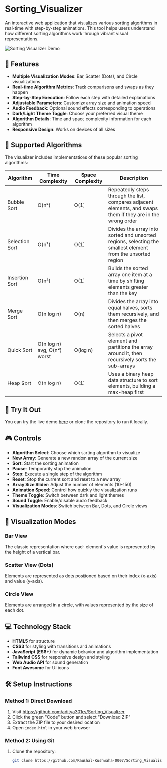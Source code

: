 # Sorting_Visualizer

An interactive web application that visualizes various sorting algorithms in real-time with step-by-step animations. This tool helps users understand how different sorting algorithms work through vibrant visual representations.

![Sorting Visualizer Demo](https://user-images.githubusercontent.com/your-user-id/Sorting_Visualizer/assets/demo-image.png)

## 🌟 Features

- **Multiple Visualization Modes**: Bar, Scatter (Dots), and Circle visualizations
- **Real-time Algorithm Metrics**: Track comparisons and swaps as they happen
- **Step-by-Step Execution**: Follow each step with detailed explanations
- **Adjustable Parameters**: Customize array size and animation speed
- **Audio Feedback**: Optional sound effects corresponding to operations
- **Dark/Light Theme Toggle**: Choose your preferred visual theme
- **Algorithm Details**: Time and space complexity information for each algorithm
- **Responsive Design**: Works on devices of all sizes

## 🧮 Supported Algorithms

The visualizer includes implementations of these popular sorting algorithms:

| Algorithm | Time Complexity | Space Complexity | Description |
|-----------|----------------|------------------|-------------|
| Bubble Sort | O(n²) | O(1) | Repeatedly steps through the list, compares adjacent elements, and swaps them if they are in the wrong order |
| Selection Sort | O(n²) | O(1) | Divides the array into sorted and unsorted regions, selecting the smallest element from the unsorted region |
| Insertion Sort | O(n²) | O(1) | Builds the sorted array one item at a time by shifting elements greater than the key |
| Merge Sort | O(n log n) | O(n) | Divides the array into equal halves, sorts them recursively, and then merges the sorted halves |
| Quick Sort | O(n log n) avg, O(n²) worst | O(log n) | Selects a pivot element and partitions the array around it, then recursively sorts the sub-arrays |
| Heap Sort | O(n log n) | O(1) | Uses a binary heap data structure to sort elements, building a max-heap first |

## 🚀 Try It Out

You can try the live demo [here](https://github.com/Kaushal-Kushwaha-0007/Sorting_Visualiser/) or clone the repository to run it locally.

## 🎮 Controls

- **Algorithm Select**: Choose which sorting algorithm to visualize
- **New Array**: Generate a new random array of the current size
- **Sort**: Start the sorting animation
- **Pause**: Temporarily stop the animation
- **Step**: Execute a single step of the algorithm
- **Reset**: Stop the current sort and reset to a new array
- **Array Size Slider**: Adjust the number of elements (10-150)
- **Animation Speed**: Control how quickly the visualization runs
- **Theme Toggle**: Switch between dark and light themes
- **Sound Toggle**: Enable/disable audio feedback
- **Visualization Modes**: Switch between Bar, Dots, and Circle views

## 🔄 Visualization Modes

### Bar View
The classic representation where each element's value is represented by the height of a vertical bar.

### Scatter View (Dots)
Elements are represented as dots positioned based on their index (x-axis) and value (y-axis).

### Circle View
Elements are arranged in a circle, with values represented by the size of each dot.

## 💻 Technology Stack

- **HTML5** for structure
- **CSS3** for styling with transitions and animations
- **JavaScript (ES6+)** for dynamic behavior and algorithm implementation
- **Tailwind CSS** for responsive design and styling
- **Web Audio API** for sound generation
- **Font Awesome** for UI icons

## 🛠️ Setup Instructions

### Method 1: Direct Download
1. Visit https://github.com/aditya301cs/Sorting_Visualizer
2. Click the green "Code" button and select "Download ZIP"
3. Extract the ZIP file to your desired location
4. Open `index.html` in your web browser

### Method 2: Using Git
1. Clone the repository:
   ```bash
   git clone https://github.com/Kaushal-Kushwaha-0007/Sorting_Visualiser.git
